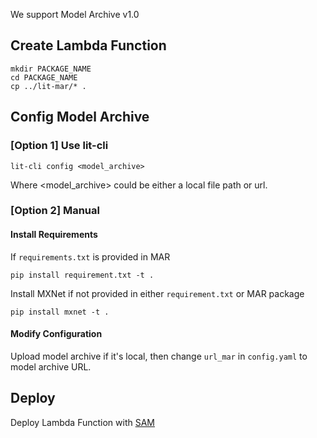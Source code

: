 We support Model Archive v1.0

## Create Lambda Function
```
mkdir PACKAGE_NAME
cd PACKAGE_NAME
cp ../lit-mar/* .
```

## Config Model Archive
### [Option 1] Use lit-cli
```
lit-cli config <model_archive>
```
Where <model_archive> could be either a local file path or url.

### [Option 2] Manual
#### Install Requirements
If `requirements.txt` is provided in MAR
```
pip install requirement.txt -t .
```
Install MXNet if not provided in either `requirement.txt` or MAR package
```
pip install mxnet -t .
```
#### Modify Configuration
Upload model archive if it's local, then change `url_mar` in `config.yaml` to model archive URL.

## Deploy
Deploy Lambda Function with [SAM](SAM-Usage.md)